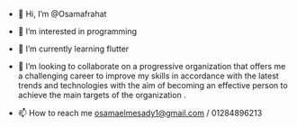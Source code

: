 - 👋 Hi, I’m @Osamafrahat
- 👀 I’m interested in programming 
- 🌱 I’m currently learning flutter

- 💞️ I’m looking to collaborate on a progressive organization
that offers me a challenging career to improve my skills in accordance
with the latest trends and technologies with the aim of becoming an
effective person to achieve the main targets of the organization .

- 📫 How to reach me osamaelmesady1@gmail.com  / 01284896213

<!---Perfect 
Osamafrahat/Osamafrahat is a ✨ special ✨ repository because its `README.md` (this file) appears on your GitHub profile.
You can click the Preview link to take a look at your changes.
--->
